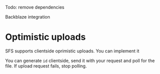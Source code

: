 Todo:
remove dependencies

Backblaze integration

# Optimistic uploads

SFS supports clientside oprimistic uploads. You can implement it

You can generate `id` clientside, send it with your request and poll for the file. If upload request fails, stop polling.
